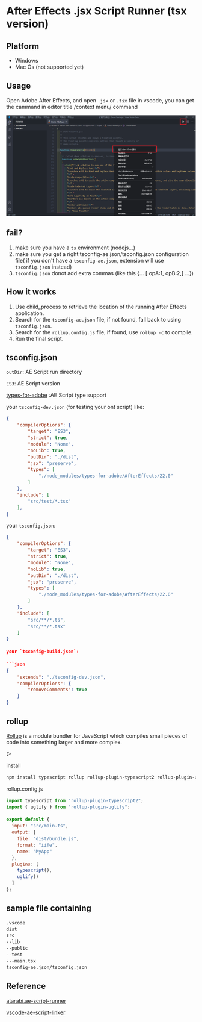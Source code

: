 # After Effects .jsx Script Runner (tsx version)

## Platform

- Windows
- Mac Os (not supported yet)

## Usage

Open Adobe After Effects, and open `.jsx` or `.tsx` file in vscode, you can get the cammand in editor title /context menu/ command

<div align=center><img src="./preview/pic.png" /></div>

## fail?

1. make sure you have a `ts` environment (nodejs...)
2. make sure you get a right tsconfig-ae.json/tsconfig.json configuration file( if you don't have a `tsconfig-ae.json`, extension will use `tsconfig.json` instead)
3. `tsconfig.json` donot add extra commas (like this {... [ opA:1, opB:2,] ...})  

## How it works

1. Use child_process to retrieve the location of the running After Effects application.
2. Search for the `tsconfig-ae.json` file, if not found, fall back to using `tsconfig.json`.
3. Search for the `rollup.config.js` file, if found, use `rollup -c` to compile.
4. Run the final script.

## tsconfig.json

`outDir`: AE Script run directory

`ES3`: AE Script version

[types-for-adobe](https://github.com/aenhancers/Types-for-Adobe) :AE Script type support

your `tsconfig-dev.json`  (for testing your ont script) like:

```json
{
    "compilerOptions": {
        "target": "ES3",
        "strict": true,
        "module": "None",
        "noLib": true,
        "outDir": "./dist",
        "jsx": "preserve",
        "types": [
            "./node_modules/types-for-adobe/AfterEffects/22.0"
        ]
    },
    "include": [
        "src/test/*.tsx"
    ],
}
```

your `tsconfig.json`:

```json
{
    "compilerOptions": {
        "target": "ES3",
        "strict": true,
        "module": "None",
        "noLib": true,
        "outDir": "./dist",
        "jsx": "preserve",
        "types": [
            "./node_modules/types-for-adobe/AfterEffects/22.0"
        ]
    },
    "include": [
        "src/**/*.ts",
        "src/**/*.tsx"
    ]
}

your `tsconfig-build.json`:

```json
{
    "extends": "./tsconfig-dev.json",
    "compilerOptions": {
        "removeComments": true
    }
}
```

## rollup

[Rollup](https://rollupjs.org/introduction/) is a module bundler for JavaScript which compiles small pieces of code into something larger and more complex.

▷

install

```txt
npm install typescript rollup rollup-plugin-typescript2 rollup-plugin-uglify --save-dev
```

rollup.config.js

```javascript
import typescript from "rollup-plugin-typescript2";
import { uglify } from "rollup-plugin-uglify";

export default {
  input: "src/main.ts",
  output: {
    file: "dist/bundle.js",
    format: "iife",
    name: "MyApp"
  },
  plugins: [
    typescript(),
    uglify()
  ]
};

```

## sample file containing

```txt
.vscode
dist
src
--lib
--public
--test
---main.tsx
tsconfig-ae.json/tsconfig.json
```

## Reference

[atarabi.ae-script-runner](https://marketplace.visualstudio.com/items?itemName=atarabi.ae-script-runner)

[vscode-ae-script-linker](https://github.com/zpfz/vscode-ae-script-linker)
